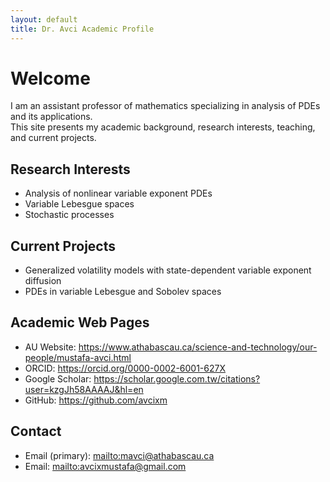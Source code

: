 ```yaml
---
layout: default
title: Dr. Avci Academic Profile
---
```

# Welcome
I am an assistant professor of mathematics specializing in analysis of PDEs and its applications.  
This site presents my academic background, research interests, teaching, and current projects.

## Research Interests
- Analysis of nonlinear variable exponent PDEs
- Variable Lebesgue spaces
- Stochastic processes

## Current Projects
- Generalized volatility models with state-dependent variable exponent diffusion
- PDEs in variable Lebesgue and Sobolev spaces

## Academic Web Pages
- AU Website: <https://www.athabascau.ca/science-and-technology/our-people/mustafa-avci.html>
- ORCID: <https://orcid.org/0000-0002-6001-627X>
- Google Scholar: <https://scholar.google.com.tw/citations?user=kzgJh58AAAAJ&hl=en>
- GitHub: <https://github.com/avcixm>

## Contact
- Email (primary): <mailto:mavci@athabascau.ca>
- Email: <mailto:avcixmustafa@gmail.com>
